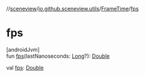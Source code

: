 //[sceneview](../../../index.md)/[io.github.sceneview.utils](../index.md)/[FrameTime](index.md)/[fps](fps.md)

# fps

[androidJvm]\
fun [fps](fps.md)(lastNanoseconds: [Long](https://kotlinlang.org/api/latest/jvm/stdlib/kotlin/-long/index.html)?): [Double](https://kotlinlang.org/api/latest/jvm/stdlib/kotlin/-double/index.html)

val [fps](fps.md): [Double](https://kotlinlang.org/api/latest/jvm/stdlib/kotlin/-double/index.html)
